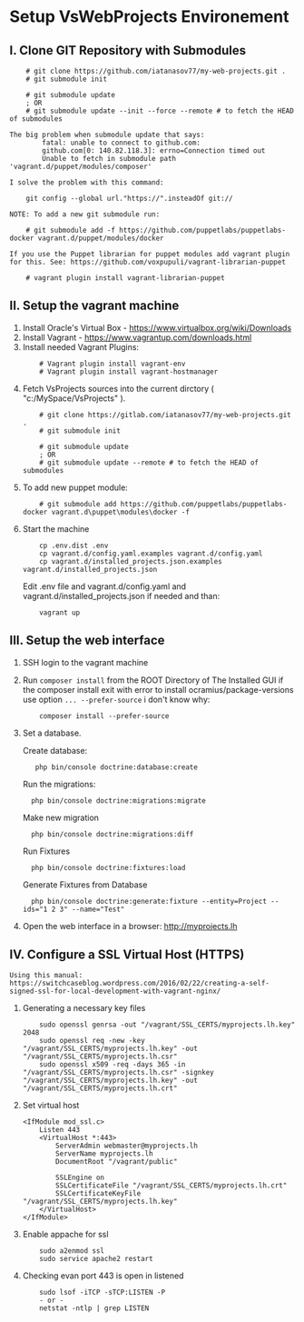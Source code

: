 # Setup VsWebProjects Environement

## I. Clone GIT Repository with Submodules
```
    # git clone https://github.com/iatanasov77/my-web-projects.git .
    # git submodule init
    
    # git submodule update
    ; OR
    # git submodule update --init --force --remote # to fetch the HEAD of submodules
```
    The big problem when submodule update that says: 
            fatal: unable to connect to github.com:
            github.com[0: 140.82.118.3]: errno=Connection timed out
            Unable to fetch in submodule path 'vagrant.d/puppet/modules/composer'
            
    I solve the problem with this command:
```
    git config --global url."https://".insteadOf git://
```

    NOTE: To add a new git submodule run:
```
    # git submodule add -f https://github.com/puppetlabs/puppetlabs-docker vagrant.d/puppet/modules/docker
```
    If you use the Puppet librarian for puppet modules add vagrant plugin for this. See: https://github.com/voxpupuli/vagrant-librarian-puppet
```
    # vagrant plugin install vagrant-librarian-puppet
```

## II. Setup the vagrant machine

1. Install Oracle's Virtual Box - https://www.virtualbox.org/wiki/Downloads
2. Install Vagrant - https://www.vagrantup.com/downloads.html
3. Install needed Vagrant Plugins:
	```
		# Vagrant plugin install vagrant-env
		# Vagrant plugin install vagrant-hostmanager
	```
4. Fetch VsProjects sources into the current dirctory ( "c:/MySpace/VsProjects" ).
    ```
        # git clone https://gitlab.com/iatanasov77/my-web-projects.git .
        # git submodule init
        
        # git submodule update
        ; OR
        # git submodule update --remote # to fetch the HEAD of submodules
    ```
5. To add new puppet module:
	```
		# git submodule add https://github.com/puppetlabs/puppetlabs-docker vagrant.d\puppet\modules\docker -f
	```
6. Start the machine
    ```
        cp .env.dist .env
        cp vagrant.d/config.yaml.examples vagrant.d/config.yaml
        cp vagrant.d/installed_projects.json.examples vagrant.d/installed_projects.json
    ```
    Edit .env file and vagrant.d/config.yaml and vagrant.d/installed_projects.json if needed and than:
    ```
        vagrant up
    ```

## III. Setup the web interface

1. SSH login to the vagrant machine
2. Run `composer install` from the ROOT Directory of The Installed GUI
    if the composer install exit with error to install ocramius/package-versions use option `... --prefer-source` i don't know why:
    ```
        composer install --prefer-source
    ```
3. Set a database.
    
    Create database:
    ```
       php bin/console doctrine:database:create
     ```
     
     Run the migrations:
     ``` 
       php bin/console doctrine:migrations:migrate
     ```
     
     Make new migration
     ```
       php bin/console doctrine:migrations:diff
     ```
     
     Run Fixtures
     ```
       php bin/console doctrine:fixtures:load
     ```
     Generate Fixtures from Database
     ```
       php bin/console doctrine:generate:fixture --entity=Project --ids="1 2 3" --name="Test"
     ```
4. Open the web interface in a browser: http://myprojects.lh

## IV. Configure a SSL Virtual Host (HTTPS)

    Using this manual: https://switchcaseblog.wordpress.com/2016/02/22/creating-a-self-signed-ssl-for-local-development-with-vagrant-nginx/
    
1. Generating a necessary key files
    ```
        sudo openssl genrsa -out "/vagrant/SSL_CERTS/myprojects.lh.key" 2048
        sudo openssl req -new -key "/vagrant/SSL_CERTS/myprojects.lh.key" -out "/vagrant/SSL_CERTS/myprojects.lh.csr"
        sudo openssl x509 -req -days 365 -in "/vagrant/SSL_CERTS/myprojects.lh.csr" -signkey "/vagrant/SSL_CERTS/myprojects.lh.key" -out "/vagrant/SSL_CERTS/myprojects.lh.crt"
    ```
2. Set virtual host
    ```
    <IfModule mod_ssl.c>
        Listen 443
        <VirtualHost *:443>
            ServerAdmin webmaster@myprojects.lh
            ServerName myprojects.lh
            DocumentRoot "/vagrant/public"
        
            SSLEngine on
            SSLCertificateFile "/vagrant/SSL_CERTS/myprojects.lh.crt"
            SSLCertificateKeyFile "/vagrant/SSL_CERTS/myprojects.lh.key"
        </VirtualHost>
    </IfModule>
    ```

3. Enable appache for ssl
    ```
        sudo a2enmod ssl
        sudo service apache2 restart
    ```
     
4. Checking evan port 443 is open in listened
    ```
        sudo lsof -iTCP -sTCP:LISTEN -P
        - or -
        netstat -ntlp | grep LISTEN
    ```
